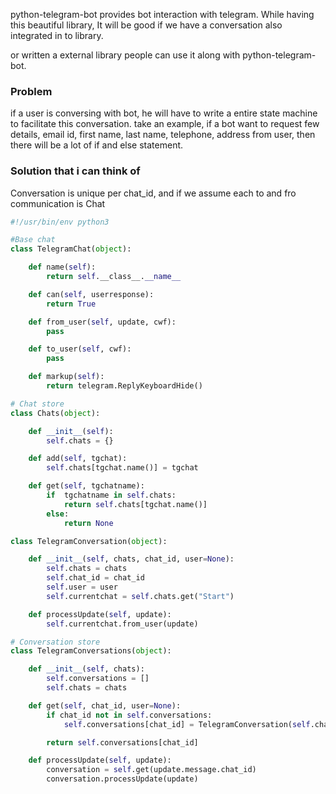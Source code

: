 python-telegram-bot provides bot interaction with telegram. While having this beautiful library, It will be good if we have a conversation also integrated in to library.

or written a external library people can use it along with python-telegram-bot.

### Problem
if a user is conversing with bot, he will have to write a entire state machine to facilitate this conversation.
take an example, if a bot want to request few details, email id, first name, last name, telephone, address from user, 
then there will be a lot of if and else statement.

### Solution that i can think of

Conversation is unique per chat_id, and if we assume each to and fro communication is Chat

```python
#!/usr/bin/env python3

#Base chat
class TelegramChat(object):

    def name(self):
        return self.__class__.__name__

    def can(self, userresponse):
        return True

    def from_user(self, update, cwf):
        pass

    def to_user(self, cwf):
        pass

    def markup(self):
        return telegram.ReplyKeyboardHide()

# Chat store
class Chats(object):

    def __init__(self):
        self.chats = {}

    def add(self, tgchat):
        self.chats[tgchat.name()] = tgchat

    def get(self, tgchatname):
        if  tgchatname in self.chats:
            return self.chats[tgchat.name()]
        else:
            return None

class TelegramConversation(object):

    def __init__(self, chats, chat_id, user=None):
        self.chats = chats
        self.chat_id = chat_id
        self.user = user
        self.currentchat = self.chats.get("Start")

    def processUpdate(self, update):
        self.currentchat.from_user(update)

# Conversation store
class TelegramConversations(object):

    def __init__(self, chats):
        self.conversations = []
        self.chats = chats

    def get(self, chat_id, user=None):
        if chat_id not in self.conversations:
            self.conversations[chat_id] = TelegramConversation(self.chats, chat_id, user)

        return self.conversations[chat_id]

    def processUpdate(self, update):
        conversation = self.get(update.message.chat_id)
        conversation.processUpdate(update)